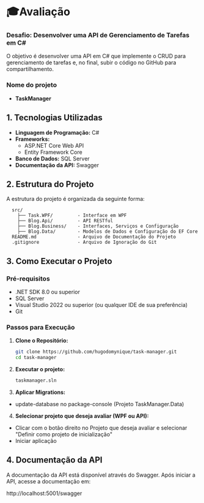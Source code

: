 # 🎓**Avaliação**

### **Desafio: Desenvolver uma API de Gerenciamento de Tarefas em C#**

O objetivo é desenvolver uma API em C# que implemente o CRUD para gerenciamento de tarefas e, no final, subir o código no GitHub para compartilhamento.

### **Nome do projeto**
- **TaskManager**

## **1. Tecnologias Utilizadas**

- **Linguagem de Programação:** C#
- **Frameworks:**
  - ASP.NET Core Web API
  - Entity Framework Core
- **Banco de Dados:** SQL Server
- **Documentação da API:** Swagger

## **2. Estrutura do Projeto**

A estrutura do projeto é organizada da seguinte forma:

```
  src/
    ├── Task.WPF/         - Interface em WPF 
    ├── Blog.Api/         - API RESTful
    ├── Blog.Business/    - Interfaces, Serviços e Configuração 
    ├── Blog.Data/        - Modelos de Dados e Configuração do EF Core
  README.md               - Arquivo de Documentação do Projeto
  .gitignore              - Arquivo de Ignoração do Git
```

## **3. Como Executar o Projeto**

### **Pré-requisitos**

- .NET SDK 8.0 ou superior
- SQL Server
- Visual Studio 2022 ou superior (ou qualquer IDE de sua preferência)
- Git

### **Passos para Execução**

1. **Clone o Repositório:**
   
   ```bash
   git clone https://github.com/hugodomynique/task-manager.git
   cd task-manager
   ```

2. **Executar o projeto:**
   
   ```bash
   taskmanager.sln
   ```

3. **Aplicar Migrations:**

- update-database no package-console (Projeto TaskManager.Data)   

4. **Selecionar projeto que deseja avaliar (WPF ou API):**

- Clicar com o botão direito no Projeto que deseja avaliar e selecionar "Definir como projeto de inicialização"
- Iniciar aplicação

## **4. Documentação da API**

A documentação da API está disponível através do Swagger. Após iniciar a API, acesse a documentação em:

http://localhost:5001/swagger





